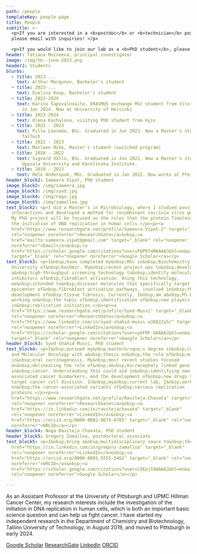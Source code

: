 ```yaml
---
path: /people
templateKey: people-page
title: People
subtitle: >-
  <p>If you are interested in a <b>postdoc</b> or <b>technician</b> positions,
  please email with inquiries! </p>

  <p>If you would like to join our lab as a <b>PhD student</b>, please apply to Oncology Graduate Program at UPMC Hillman Cancer Center or Molecular Pharmacology Graduate Program at UPitt</p>
header: Tatiana Moiseeva, principal investigator
image: /img/tm.-june-2023.png
header2: Students
blurbs:
  - title: 2023-...
    text: Arthur Morgunov, Bachelor's student
  - title: 2023-...
    text: Evelina Koop, Bachelor's student
  - title: 2023-2024
    text: Karina Šapovalovaite, ERASMUS exchange MSc student from Vilnius, graduated
      in Jan 2024. Now at University of Helsinki
  - title: 2023-2024
    text: Olena Kachalova, visiting PhD student from Kyiv
  - title: 2022 - 2023
    text: Pille Leesmäe, BSc. Graduated in Jun 2023. Now a Master's student at
      TalTech
  - title: 2022 - 2023
    text: Marleen Mikk, Master's student (switched program)
  - title: 2020 - 2022
    text: Sigvard Vällo, BSc. Graduated in Jun 2022. Now a Master's student at
      Uppsala University and Karolinska Institute.
  - title: 2019 - 2022
    text: Hele Anderspuk, MSc. Graduated in Jan 2022. Now works at Pfeizer Estonia.
header_block2: Sameera Vipat, PhD student
image_block2: /img/sameera.jpg
image_block3: /img/syed.jpg
image_block4: /img/naga.jpg
image_block5: /img/zamalloa.jpg
text_block2: <p>I did a Master's in Microbiology, where I studied poxvirus-host
  interactions and developed a method for recombinant vaccinia virus generation.
  My PhD project will be focused on the roles that the protein Timeless plays in
  the initiation of DNA replication in human cells.</p><p><a
  href="https://www.researchgate.net/profile/Sameera-Vipat-2" target="_blank"
  rel="noopener noreferrer">ResearchGate</a>&nbsp;<a
  href="mailto:sameera.vipat@gmail.com" target="_blank" rel="noopener
  noreferrer">Email</a>&nbsp;<a
  href="https://scholar.google.com/citations?user=FQPR7oMAAAAJ&hl=en&oi=ao"
  target="_blank" rel="noopener noreferrer">​Google Scholar</a></p>
text_block3: <p>I&nbsp;have completed my&nbsp;MSc in&nbsp;Biochemistry from the
  University of&nbsp;Kashmir. My&nbsp;recent project was to&nbsp;develop
  a&nbsp;high-throughput screening technology to&nbsp;identify molecular
  inhibitors of&nbsp;fibroblast activation. Using this technology,
  we&nbsp;intended to&nbsp;discover molecules that specifically target the
  epicenter of&nbsp;fibroblast activation pathways, involved in&nbsp;the
  development of&nbsp;tissue fibrosis. Currently, I&nbsp;am a&nbsp;Ph.D. student
  working on&nbsp;the topic of&nbsp;identification of&nbsp;new players
  in&nbsp;replication initiation.</p><p><a
  href="https://www.researchgate.net/profile/Syed-Musvi" target="_blank"
  rel="noopener noreferrer">ResearchGate</a>&nbsp;<a
  href="https://www.linkedin.com/in/syed-shahid-musvi-a38822a5/" target="_blank"
  rel="noopener noreferrer">LinkedIn</a>&nbsp;<a
  href="https://scholar.google.com/citations?user=yGFRF-UAAAAJ&hl=en&oi=ao"
  target="_blank" rel="noopener noreferrer">​Google Scholar</a></p>
header_block3: Syed Shahid Musvi, PhD student
text_block4: <p>I&nbsp;pursued my&nbsp;master&rsquo;s degree in&nbsp;Cellular
  and Molecular Oncology with a&nbsp;thesis on&nbsp;the role of&nbsp;miRNA
  in&nbsp;oral carcinogenesis. My&nbsp;most recent studies focused
  on&nbsp;delineating the role of&nbsp;a&nbsp;microcephaly linked gene
  in&nbsp;cancer. Understanding this could aid in&nbsp;identifying new germline
  associated cancer biomarkers, and the development of&nbsp;new drugs that
  target cancer cell division. In&nbsp;my&nbsp;current lab, I&nbsp;work
  on&nbsp;the cancer-associated variants of&nbsp;various replication
  proteins.</p><p><a
  href="https://www.researchgate.net/profile/Raviteja-Chavata" target="_blank"
  rel="noopener noreferrer">ResearchGate</a>&nbsp;<a
  href="https://in.linkedin.com/in/ravitejachavata" target="_blank"
  rel="noopener noreferrer">LinkedIn</a>&nbsp;<a
  href="https://orcid.org/0000-0002-9679-0785" target="_blank" rel="noopener
  noreferrer">ORCID</a></p>
header_block4: Naga Raviteja Chavata, PhD student
header_block5: Gregory Zamalloa, postdoctoral associate
text_block5: <p>I&nbsp;bring a&nbsp;multidisciplinary sauce to&nbsp;the team&#58; I&nbsp;did a&nbsp;PhD in&nbsp;Cancer Cell Biology at&nbsp;the Manning Lab, WPI; where&nbsp;I worked on&nbsp;a&nbsp;screen for synthetic lethal interactions between&nbsp;RB and Epigenetic modulators, specifically PARP; and&nbsp;I characterized it&nbsp;at&nbsp;the DNA replication level. I&nbsp;did a&nbsp;Postdoc at&nbsp;the same lab for the publication of&nbsp;my&nbsp;first-author paper. Then, I&nbsp;did my&nbsp;2nd Postdoc in&nbsp;Biochemistry at&nbsp;the Arguello Lab, WPI; where&nbsp;I performed Membrane Protein Purification to&nbsp;characterize the kinetics and stoichiometry of&nbsp;copper binding to&nbsp;CuiT from Salmonella enterica. I&nbsp;started my&nbsp;3rd Postdoc at&nbsp;the Moiseeva Lab, UPMC; aiming to&nbsp;identify and characterize novel contributors of&nbsp;the DNA Replication Initiation machinery, as&nbsp;well as&nbsp;to&nbsp;launch my&nbsp;independent career as&nbsp;a&nbsp;Scientist.</p><p><a
  href="https://in.linkedin.com/in/gregory-zamalloa" target="_blank"
  rel="noopener noreferrer">LinkedIn</a>&nbsp;<a
  href="https://orcid.org/0000-0001-5555-5482" target="_blank" rel="noopener
  noreferrer">ORCID</a>&nbsp;<a
  href="https://scholar.google.com/citations?user=CXEpjI0AAAAJ&hl=en&oi=ao" target="_blank"
  rel="noopener noreferrer">Google Scholar</a></p>

---
```

As an Assistant Professor at the University of Pittsburgh and UPMC Hillman Cancer Center, my research interests include the investigation of the initiation in DNA replication in human cells, which is both an important basic science question and can help us fight cancer. ​I have started my independent research in the Department of Chemistry and Biotechnology, Tallinn University of Technology, in August 2019,  and moved to Pittsburgh in early 2024. 

[​Google Scholar](https://scholar.google.com/citations?user=NtQe0-MAAAAJ&hl=en) [ResearchGate](https://www.researchgate.net/profile/Tatiana_Moiseeva) [LinkedIn](https://ee.linkedin.com/in/tatiana-moiseeva-382b4b54) [ORCID](https://orcid.org/0000-0002-1181-9519)